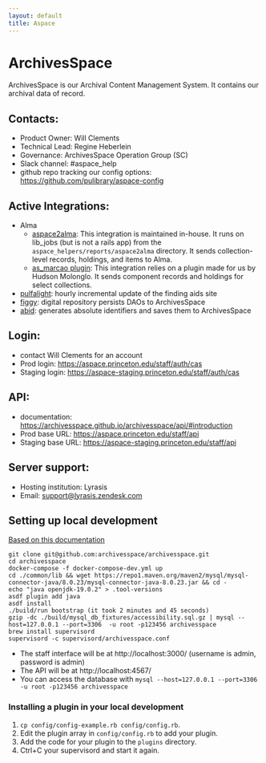 ```yaml
---
layout: default
title: Aspace
---
```

# ArchivesSpace
ArchivesSpace is our Archival Content Management System. It contains our archival data of record.

## Contacts:
* Product Owner: Will Clements
* Technical Lead: Regine Heberlein
* Governance: ArchivesSpace Operation Group (SC)
* Slack channel: #aspace_help
* github repo tracking our config options: https://github.com/pulibrary/aspace-config

## Active Integrations:
* Alma
  * [aspace2alma](https://github.com/pulibrary/aspace_helpers): 
  This integration is maintained in-house. It runs on lib_jobs (but is not a rails app) from the `aspace_helpers/reports/aspace2alma` directory. It sends collection-level records, holdings, and items to Alma.
  * [as_marcao plugin](https://github.com/hudmol/as_marcao): 
  This integration relies on a plugin made for us by Hudson Molonglo. It sends component records and holdings for select collections.
* [pulfalight](https://github.com/pulibrary/pulfalight): 
  hourly incremental update of the finding aids site
* [figgy](https://github.com/pulibrary/figgy): 
  digital repository persists DAOs to ArchivesSpace
* [abid](https://github.com/pulibrary/abid): 
  generates absolute identifiers and saves them to ArchivesSpace

## Login:
* contact Will Clements for an account
* Prod login: https://aspace.princeton.edu/staff/auth/cas
* Staging login: https://aspace-staging.princeton.edu/staff/auth/cas

## API:
* documentation: https://archivesspace.github.io/archivesspace/api/#introduction
* Prod base URL: https://aspace.princeton.edu/staff/api
* Staging base URL: https://aspace-staging.princeton.edu/staff/api

## Server support:
* Hosting institution: Lyrasis
* Email: support@lyrasis.zendesk.com


## Setting up local development

[Based on this documentation](https://archivesspace.github.io/tech-docs/development/dev.html)

```
git clone git@github.com:archivesspace/archivesspace.git
cd archivesspace
docker-compose -f docker-compose-dev.yml up
cd ./common/lib && wget https://repo1.maven.org/maven2/mysql/mysql-connector-java/8.0.23/mysql-connector-java-8.0.23.jar && cd -
echo "java openjdk-19.0.2" > .tool-versions
asdf plugin add java
asdf install
./build/run bootstrap (it took 2 minutes and 45 seconds)
gzip -dc ./build/mysql_db_fixtures/accessibility.sql.gz | mysql --host=127.0.0.1 --port=3306  -u root -p123456 archivesspace
brew install supervisord
supervisord -c supervisord/archivesspace.conf
```

* The staff interface will be at http://localhost:3000/ (username is admin, password is admin)
* The API will be at http://localhost:4567/
* You can access the database with `mysql --host=127.0.0.1 --port=3306  -u root -p123456 archivesspace`

### Installing a plugin in your local development

1. `cp config/config-example.rb config/config.rb`.
2. Edit the plugin array in `config/config.rb` to add your plugin.
3. Add the code for your plugin to the `plugins` directory.
4. Ctrl+C your supervisord and start it again.
